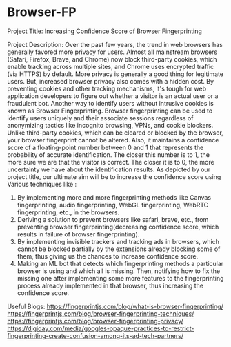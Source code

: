 # Browser-FP
Project Title: Increasing Confidence Score of Browser Fingerprinting

Project Description:
Over the past few years, the trend in web browsers has generally favored more privacy for users. Almost all mainstream browsers (Safari, Firefox, Brave, and Chrome) now block third-party cookies, which enable tracking across multiple sites, and Chrome uses encrypted traffic (via HTTPS) by default.
More privacy is generally a good thing for legitimate users. But, increased browser privacy also comes with a hidden cost. By preventing cookies and other tracking mechanisms, it's tough for web application developers to figure out whether a visitor is an actual user or a fraudulent bot. Another way to identify users without intrusive cookies is known as Browser Fingerprinting. Browser fingerprinting can be used to identify users uniquely and their associate sessions regardless of anonymizing tactics like incognito browsing, VPNs, and cookie blockers. Unlike third-party cookies, which can be cleared or blocked by the browser, your browser fingerprint cannot be altered. Also, it maintains a confidence score of a floating-point number between 0 and 1 that represents the probability of accurate identification. The closer this number is to 1, the more sure we are that the visitor is correct. The closer it is to 0, the more uncertainty we have about the identification results.
As depicted by our project title, our ultimate aim will be to increase the confidence score using Various techniques like :
1) By implementing more and more fingerprinting methods like Canvas fingerprinting, audio fingerprinting, WebGL fingerprinting, WebRTC fingerprinting, etc., in the browsers.
2) Deriving a solution to prevent browsers like safari, brave, etc., from preventing browser fingerprinting(decreasing confidence score, which results in failure of browser fingerprinting).
3) By implementing invisible trackers and tracking ads in browsers, which cannot be blocked partially by the extensions already blocking some of them, thus giving us the chances to increase confidence score.
4) Making an ML bot that detects which fingerprinting methods a particular browser is using and which all is missing. Then, notifying how to fix the missing one after implementing some more features to the fingerprinting process already implemented in that browser, thus increasing the confidence score.

Useful Blogs:
https://fingerprintjs.com/blog/what-is-browser-fingerprinting/ 
https://fingerprintjs.com/blog/browser-fingerprinting-techniques/
https://fingerprintjs.com/blog/browser-fingerprinting-privacy/
https://digiday.com/media/googles-opaque-practices-to-restrict-fingerprinting-create-confusion-among-its-ad-tech-partners/
